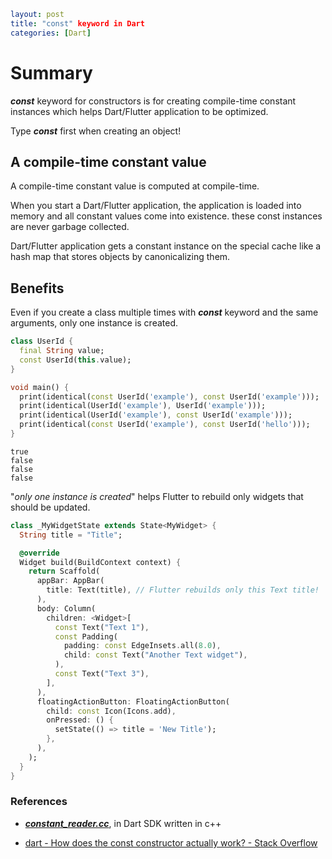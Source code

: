 ```yaml
layout: post
title: "const" keyword in Dart
categories: [Dart]
```

# Summary

***const*** keyword for constructors is for creating compile-time constant instances which helps Dart/Flutter application to be optimized.

Type ***const*** first when creating an object! 

## A compile-time constant value

A compile-time constant value is computed at compile-time. 

When you start a Dart/Flutter application, the application is loaded into memory and all constant values come into existence. these const instances are never garbage collected.

Dart/Flutter application gets a constant instance on the special cache like a hash map that stores objects by canonicalizing them.

## Benefits

Even if you create a class multiple times with ***const*** keyword and the same arguments, only one instance is created.

```dart
class UserId {
  final String value;
  const UserId(this.value);
}

void main() {
  print(identical(const UserId('example'), const UserId('example')));
  print(identical(UserId('example'), UserId('example')));
  print(identical(UserId('example'), const UserId('example')));
  print(identical(const UserId('example'), const UserId('hello')));
}
```

```shell
true
false
false
false
```

"*only one instance is created*" helps Flutter to rebuild only widgets that should be updated.

```dart
class _MyWidgetState extends State<MyWidget> {
  String title = "Title";

  @override
  Widget build(BuildContext context) {
    return Scaffold(
      appBar: AppBar(
        title: Text(title), // Flutter rebuilds only this Text title!
      ),
      body: Column(
        children: <Widget>[
          const Text("Text 1"),
          const Padding(
            padding: const EdgeInsets.all(8.0),
            child: const Text("Another Text widget"),
          ),
          const Text("Text 3"),
        ],
      ),
      floatingActionButton: FloatingActionButton(
        child: const Icon(Icons.add),
        onPressed: () {
          setState(() => title = 'New Title');
        },
      ),
    );
  }
}
```

### References

- ***[constant_reader.cc](https://github.com/dart-lang/sdk/blob/a24d875ff6aa7caf00bb4bbc11975cc206d9265b/runtime/vm/compiler/frontend/constant_reader.cc)***, in Dart SDK written in c++

- [dart - How does the const constructor actually work? - Stack Overflow](https://stackoverflow.com/questions/21744677/how-does-the-const-constructor-actually-work)
